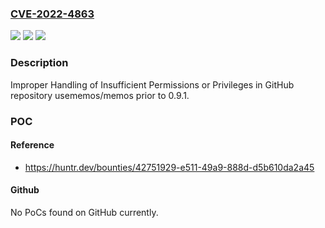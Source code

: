 ### [CVE-2022-4863](https://cve.mitre.org/cgi-bin/cvename.cgi?name=CVE-2022-4863)
![](https://img.shields.io/static/v1?label=Product&message=usememos%2Fmemos&color=blue)
![](https://img.shields.io/static/v1?label=Version&message=n%2Fa&color=blue)
![](https://img.shields.io/static/v1?label=Vulnerability&message=CWE-280%20Improper%20Handling%20of%20Insufficient%20Permissions%20or%20Privileges%20&color=brighgreen)

### Description

Improper Handling of Insufficient Permissions or Privileges in GitHub repository usememos/memos prior to 0.9.1.

### POC

#### Reference
- https://huntr.dev/bounties/42751929-e511-49a9-888d-d5b610da2a45

#### Github
No PoCs found on GitHub currently.

